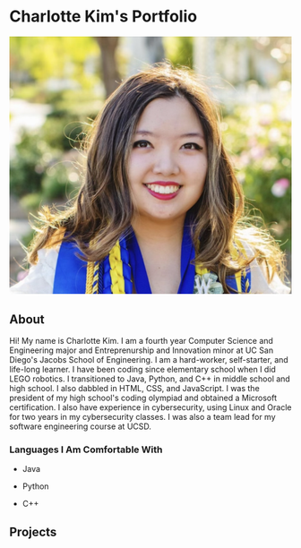 # Charlotte Kim's Portfolio

![Picture of Me](PictureOfMe.png)

## About
Hi! My name is Charlotte Kim. I am a fourth year Computer Science and Engineering major and Entreprenurship and Innovation minor at UC San Diego's Jacobs School of Engineering. I am a hard-worker, self-starter, and life-long learner. I have been coding since elementary school when I did LEGO robotics. I transitioned to Java, Python, and C++ in middle school and high school. I also dabbled in HTML, CSS, and JavaScript. I was the president of my high school's coding olympiad and obtained a Microsoft certification. I also have experience in cybersecurity, using Linux and Oracle for two years in my cybersecurity classes. I was also a team lead for my software engineering course at UCSD. 

### Languages I Am Comfortable With  
- Java
* Python
+ C++

## Projects
